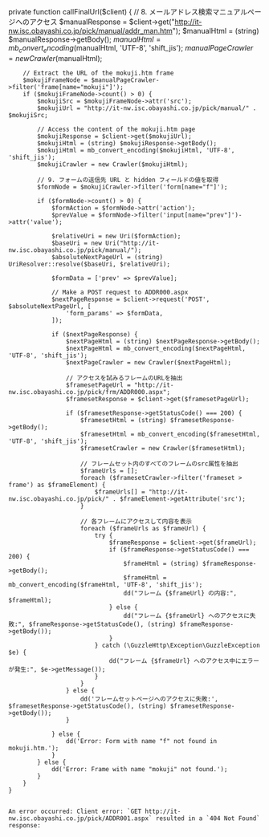 private function callFinalUrl($client)
    {
        // 8. メールアドレス検索マニュアルページへのアクセス
        $manualResponse = $client->get("http://it-nw.isc.obayashi.co.jp/pick/manual/addr_man.htm");
        $manualHtml = (string) $manualResponse->getBody();
        $manualHtml = mb_convert_encoding($manualHtml, 'UTF-8', 'shift_jis');
        $manualPageCrawler = new Crawler($manualHtml);

        // Extract the URL of the mokuji.htm frame
        $mokujiFrameNode = $manualPageCrawler->filter('frame[name="mokuji"]');
        if ($mokujiFrameNode->count() > 0) {
            $mokujiSrc = $mokujiFrameNode->attr('src');
            $mokujiUrl = "http://it-nw.isc.obayashi.co.jp/pick/manual/" . $mokujiSrc;

            // Access the content of the mokuji.htm page
            $mokujiResponse = $client->get($mokujiUrl);
            $mokujiHtml = (string) $mokujiResponse->getBody();
            $mokujiHtml = mb_convert_encoding($mokujiHtml, 'UTF-8', 'shift_jis');
            $mokujiCrawler = new Crawler($mokujiHtml);

            // 9. フォームの送信先 URL と hidden フィールドの値を取得
            $formNode = $mokujiCrawler->filter('form[name="f"]');

            if ($formNode->count() > 0) {
                $formAction = $formNode->attr('action');
                $prevValue = $formNode->filter('input[name="prev"]')->attr('value');

                $relativeUri = new Uri($formAction);
                $baseUri = new Uri("http://it-nw.isc.obayashi.co.jp/pick/manual/");
                $absoluteNextPageUrl = (string) UriResolver::resolve($baseUri, $relativeUri);

                $formData = ['prev' => $prevValue];

                // Make a POST request to ADDR000.aspx
                $nextPageResponse = $client->request('POST', $absoluteNextPageUrl, [
                    'form_params' => $formData,
                ]);

                if ($nextPageResponse) {
                    $nextPageHtml = (string) $nextPageResponse->getBody();
                    $nextPageHtml = mb_convert_encoding($nextPageHtml, 'UTF-8', 'shift_jis');
                    $nextPageCrawler = new Crawler($nextPageHtml);

                    // アクセスを試みるフレームのURLを抽出
                    $framesetPageUrl = "http://it-nw.isc.obayashi.co.jp/pick/frm/ADDR000.aspx";
                    $framesetResponse = $client->get($framesetPageUrl);

                    if ($framesetResponse->getStatusCode() === 200) {
                        $framesetHtml = (string) $framesetResponse->getBody();
                        $framesetHtml = mb_convert_encoding($framesetHtml, 'UTF-8', 'shift_jis');
                        $framesetCrawler = new Crawler($framesetHtml);

                        // フレームセット内のすべてのフレームのsrc属性を抽出
                        $frameUrls = [];
                        foreach ($framesetCrawler->filter('frameset > frame') as $frameElement) {
                            $frameUrls[] = "http://it-nw.isc.obayashi.co.jp/pick/" . $frameElement->getAttribute('src');
                        }

                        // 各フレームにアクセスして内容を表示
                        foreach ($frameUrls as $frameUrl) {
                            try {
                                $frameResponse = $client->get($frameUrl);
                                if ($frameResponse->getStatusCode() === 200) {
                                    $frameHtml = (string) $frameResponse->getBody();
                                    $frameHtml = mb_convert_encoding($frameHtml, 'UTF-8', 'shift_jis');
                                    dd("フレーム {$frameUrl} の内容:", $frameHtml);
                                } else {
                                    dd("フレーム {$frameUrl} へのアクセスに失敗:", $frameResponse->getStatusCode(), (string) $frameResponse->getBody());
                                }
                            } catch (\GuzzleHttp\Exception\GuzzleException $e) {
                                dd("フレーム {$frameUrl} へのアクセス中にエラーが発生:", $e->getMessage());
                            }
                        }
                    } else {
                        dd('フレームセットページへのアクセスに失敗:', $framesetResponse->getStatusCode(), (string) $framesetResponse->getBody());
                    }

                } else {
                    dd('Error: Form with name "f" not found in mokuji.htm.');
                }
            } else {
                dd('Error: Frame with name "mokuji" not found.');
            }
        }
    }
    
    
    An error occurred: Client error: `GET http://it-nw.isc.obayashi.co.jp/pick/ADDR001.aspx` resulted in a `404 Not Found` response:
<html>
    <head>
        <title>リソースが見つかりませんでした。</title>
        <style>
         b (truncated...)
            
            private function callFinalUrl($client)
    {
        // 8. メールアドレス検索マニュアルページへのアクセス
        $manualResponse = $client->get("http://it-nw.isc.obayashi.co.jp/pick/manual/addr_man.htm");
        $manualHtml = (string) $manualResponse->getBody();
        $manualHtml = mb_convert_encoding($manualHtml, 'UTF-8', 'shift_jis');
        $manualPageCrawler = new Crawler($manualHtml);

        // Extract the URL of the mokuji.htm frame
        $mokujiFrameNode = $manualPageCrawler->filter('frame[name="mokuji"]');
        if ($mokujiFrameNode->count() > 0) {
            $mokujiSrc = $mokujiFrameNode->attr('src');
            $mokujiUrl = "http://it-nw.isc.obayashi.co.jp/pick/manual/" . $mokujiSrc;

            // Access the content of the mokuji.htm page
            $mokujiResponse = $client->get($mokujiUrl);
            $mokujiHtml = (string) $mokujiResponse->getBody();
            $mokujiHtml = mb_convert_encoding($mokujiHtml, 'UTF-8', 'shift_jis');
            $mokujiCrawler = new Crawler($mokujiHtml);

            // 9. フォームの送信先 URL と hidden フィールドの値を取得
            $formNode = $mokujiCrawler->filter('form[name="f"]');

            if ($formNode->count() > 0) {
                $formAction = $formNode->attr('action');
                $prevValue = $formNode->filter('input[name="prev"]')->attr('value');

                $relativeUri = new Uri($formAction);
                $baseUri = new Uri("http://it-nw.isc.obayashi.co.jp/pick/manual/");
                $absoluteNextPageUrl = (string) UriResolver::resolve($baseUri, $relativeUri);

                $formData = ['prev' => $prevValue];

                // Make a POST request to ADDR000.aspx
                $nextPageResponse = $client->request('POST', $absoluteNextPageUrl, [
                    'form_params' => $formData,
                ]);

                if ($nextPageResponse) {
                    // Instead of directly accessing the frameset, we need to access the content of the desired frame.
                    $jyokenFrameUrl = "http://it-nw.isc.obayashi.co.jp/pick/ADDR001.aspx"; // URL of the 'jyoken' frame
                    $jyokenResponse = $client->get($jyokenFrameUrl);

                    if ($jyokenResponse->getStatusCode() === 200) {
                        $jyokenHtml = (string) $jyokenResponse->getBody();
                        $jyokenHtml = mb_convert_encoding($jyokenHtml, 'UTF-8', 'shift_jis');
                        dd('メールアドレス検索 Page Content:', $jyokenHtml);
                    } else {
                        dd('Failed to access jyoken frame:', $jyokenResponse->getStatusCode(), (string) $jyokenResponse->getBody());
                    }

                } else {
                    dd('Error: Failed to get the page after form submission.');
                }
            } else {
                dd('Error: Form with name "f" not found in mokuji.htm.');
            }
        } else {
            dd('Error: Frame with name "mokuji" not found.');
        }
    }
    
    
    
    class EmailDataScraperController extends Controller
{
    public function login()
    {
        $client = new Client([
            'cookies' => true, // Enable cookie handling
            'allow_redirects' => true,
            'headers' => [
                'User-Agent' => 'Mozilla/5.0 (Windows NT 10.0; Win64; x64) AppleWebKit/537.36 (KHTML, like Gecko) Chrome/125.0.0.0 Safari/537.36',
                'Accept' => 'text/html,application/xhtml+xml,application/xml;q=0.9,image/avif,image/webp,image/apng,*/*;q=0.8,application/signed-exchange;v=b3;q=0.7',
                'Accept-Encoding' => 'gzip, deflate',
                'Accept-Language' => 'ja-JP,ja;q=0.9,en-US;q=0.8,en;q=0.7',
                'Cache-Control' => 'no-cache',
                'Connection' => 'keep-alive',
                'Origin' => 'http://login.fc.obayashi.co.jp',
                'Pragma' => 'no-cache',
                'Referer' => 'http://login.fc.obayashi.co.jp/sso/UI/Login?type=obayashi&goto=http%3A%2F%2Fintralogin.fc.obayashi.co.jp%2Fcgi-bin%2Fclogin.cgi%3Faccess%3Dhttp%253A%252F%252Fwww.fc.obayashi.co.jp%252F%252F',
                'Upgrade-Insecure-Requests' => '1',
            ],
        ]);

        $loginUrl = 'http://login.fc.obayashi.co.jp/sso/UI/Login';
        // $successRedirectUrl = 'http://intralogin.fc.obayashi.co.jp/cgi-bin/clogin.cgi?access=http%3A%2F%2Fwww.fc.obayashi.co.jp%2F';
        $successRedirectUrl = 'http://www.fc.obayashi.co.jp/';
        // $username = 'HR75'; // Replace with the actual username
        // $password = 'Win2222'; // Replace with the actual password
        $groupCompanyCode = 'U'; // Replace with the desired group company code (e.g., 'U' for 大林組)

        try {
            // 1. Get the initial login page to potentially retrieve any necessary tokens or cookies
            $response = $client->get($loginUrl);
            $html = (string) $response->getBody();

            // 2. Prepare the login form data
            $loginData = [
                'IDToken0-0' => $groupCompanyCode,
                'IDToken0' => $groupCompanyCode, // Assuming the company code is the same as the group code initially
                'IDToken1' => $groupCompanyCode . $username, // Apply the JavaScript logic
                'IDToken2' => $password,
                'Login.Submit' => 'ログイン',
                'goto' => 'aHR0cDovL2ludHJhbG9naW4uZmMub2JheWFzaGkuY28uanAvY2dpLWJpbi9jbG9naW4uY2dpP2FjY2Vzcz1odHRwOi8vd3d3LmZjLm9iYXlhc2hpLmNvLmpwLw==',
                'gotoOnFail' => '',
                'SunQueryParamsString' => 'dHlwZT1vYmF5YXNoaQ==',
                'encoded' => 'true',
                'type' => 'obayashi',
                'gx_charset' => 'UTF-8',
                'IDButton' => 'ログイン', // Set the IDButton value as per the JavaScript
            ];

            // 3. Submit the login form
            $response = $client->post($loginUrl, [
                'form_params' => $loginData,
            ]);
            dump($response->getStatusCode());
            if ($response->getStatusCode() === 200) {
                // Optionally, you can make a subsequent request to the redirected URL
                $successPageResponse = $client->get($successRedirectUrl);
                $successPageContent = (string)$successPageResponse->getBody();
                $homePageContent = new Crawler($successPageContent);
                $this->callFinalUrl($client);
            } else {
                // Login failed
                $loginHtml = mb_convert_encoding((string) $response->getBody(), 'UTF-8', 'SJIS-win');
                dd('Login failed.', $loginHtml);
            }
            // dd('メールアドレス検索画面 Page Content:', $formHtml);
        } catch (\GuzzleHttp\Exception\GuzzleException $e) {
            dd('An error occurred: ' . $e->getMessage());
        }
    }

    private function callFinalUrl($client)
    {
        // 8. メールアドレス検索マニュアルページへのアクセス
        $manualResponse = $client->get("http://it-nw.isc.obayashi.co.jp/pick/manual/addr_man.htm");
        $manualHtml = (string) $manualResponse->getBody();
        $manualHtml = mb_convert_encoding($manualHtml, 'UTF-8', 'shift_jis');
        $manualPageCrawler = new Crawler($manualHtml);

        // Extract the URL of the mokuji.htm frame
        $mokujiFrameNode = $manualPageCrawler->filter('frame[name="mokuji"]');
        if ($mokujiFrameNode->count() > 0) {
            $mokujiSrc = $mokujiFrameNode->attr('src');
            $mokujiUrl = "http://it-nw.isc.obayashi.co.jp/pick/manual/" . $mokujiSrc;

            // Access the content of the mokuji.htm page
            $mokujiResponse = $client->get($mokujiUrl);
            $mokujiHtml = (string) $mokujiResponse->getBody();
            $mokujiHtml = mb_convert_encoding($mokujiHtml, 'UTF-8', 'shift_jis');
            $mokujiCrawler = new Crawler($mokujiHtml);

            // 9. フォームの送信先 URL と hidden フィールドの値を取得
            $formNode = $mokujiCrawler->filter('form[name="f"]');

            if ($formNode->count() > 0) {
                $formAction = $formNode->attr('action');
                $prevValue = $formNode->filter('input[name="prev"]')->attr('value');

                $relativeUri = new Uri($formAction);
                $baseUri = new Uri("http://it-nw.isc.obayashi.co.jp/pick/manual/");
                $absoluteNextPageUrl = (string) UriResolver::resolve($baseUri, $relativeUri);

                $formData = ['prev' => $prevValue];

                // Make a POST request to ADDR000.aspx
                $nextPageResponse = $client->request('POST', $absoluteNextPageUrl, [
                    'form_params' => $formData,
                ]);

                if ($nextPageResponse) {
                    $nextPageHtml = (string) $nextPageResponse->getBody();
                    $nextPageHtml = mb_convert_encoding($nextPageHtml, 'UTF-8', 'shift_jis');
                    $nextPageCrawler = new Crawler($nextPageHtml);

                    // **Try to find a redirect or a link to the frameset page here**
                    // It's possible the POST request redirects you to the frameset page,
                    // or the $nextPageHtml contains a link to it.

                    // Let's try accessing what might be the initial page containing the frameset
                    $framesetPageUrl = "http://it-nw.isc.obayashi.co.jp/pick/frm/ADDR000.aspx"; // Adjust if you find a different URL
                    $framesetResponse = $client->get($framesetPageUrl);
                    if ($framesetResponse->getStatusCode() === 200) {
                        $framesetHtml = (string) $framesetResponse->getBody();
                        dd('Frameset Page Content:', $framesetHtml);
                        $framesetHtml = mb_convert_encoding($framesetHtml, 'UTF-8', 'shift_jis');
                        dd('Frameset Page Content:', $framesetHtml);
                    } else {
                        dd('Failed to access frameset page:', $framesetResponse->getStatusCode(), (string) $framesetResponse->getBody());
                    }
                } else {
                    dd('Error: Failed to get the page after form submission.');
                }
            } else {
                dd('Error: Form with name "f" not found in mokuji.htm.');
            }
        } else {
            dd('Error: Frame with name "mokuji" not found.');
        }
    }

                        dd('Frameset Page Content:', $framesetHtml);
response is ^ """


<!DOCTYPE html PUBLIC "-//W3C//DTD XHTML 1.0 Transitional//EN" "http://www.w3.org/TR/xhtml1/DTD/xhtml1-transitional.dtd">

<html xmlns="http://www.w3.org/1999/xhtml">
<head>
    <title>メールアドレス検索</title>
<script type="text/javascript" language="javascript">
//================================================================================================//
function writePOSTData(obj, url) {
    var strFormContents = '<form method="post" id="form1" name="form1" action="' + url + '" target="_self">' + "\n"
    + '<input type="hidden" name="txtConditionFile" value="">' + "\n"
    + '</form>';
    obj.document.write(strFormContents);
}
//================================================================================================//
</script>
</head>

<body>メニュー画面よりアクセスして下さい。</body>

</html>

but the real respone is  that html source code from console
<html xmlns="http://www.w3.org/1999/xhtml">
<head>
    <title>メールアドレス検索</title>
<script type="text/javascript" language="javascript">
//================================================================================================//
function writePOSTData(obj, url) {
    var strFormContents = '<form method="post" id="form1" name="form1" action="' + url + '" target="_self">' + "\n"
    + '<input type="hidden" name="txtConditionFile" value="">' + "\n"
    + '</form>';
    obj.document.write(strFormContents);
}
//================================================================================================//
</script>
</head>

<frameset cols="66%,*">

    <frame id="jyoken" name="jyoken" src="ADDR001.aspx" noresize Scrolling="auto" />
    <frameset rows="33%,*">
        <frame id="koumoku" name="koumoku" src="ADDR002.aspx" noresize Scrolling="auto" />
        <frame id="gamen" name="gamen" src="ADDR003.aspx" noresize Scrolling="auto" />
    </frameset>

</frameset>

</html>

So, What is wrong and how to fix to get the correct html page
